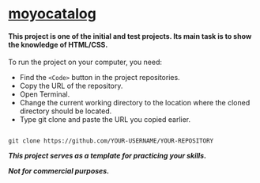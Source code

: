 # [moyocatalog](https://victorytory.github.io/moyocatalog/)

#### This project is one of the initial and test projects. Its main task is to show the knowledge of HTML/CSS.

 To run the project on your computer, you need:
- Find the `<Code>` button in the project repositories.
- Copy the URL of the repository.
- Open Terminal.
- Change the current working directory to the location where the cloned directory should be located.
- Type git clone and paste the URL you copied earlier.


```

git clone https://github.com/YOUR-USERNAME/YOUR-REPOSITORY

```

***This project serves as a template for practicing your skills.***

***Not for commercial purposes.***
